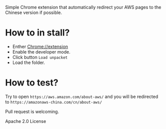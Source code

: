 Simple Chrome extension that automatically redirect your AWS pages to the Chinese version if possible.

# How to in stall?
* Enther [Chrome://extension](chrome://extension)
* Enable the developer mode.
* Click button `Load unpacket` 
* Load the folder.

# How to test?
Try to open `https://aws.amazon.com/about-aws/` and you will be redirected to `https://amazonaws-china.com/cn/about-aws/`


Pull request is welcoming.

Apache 2.0 License
